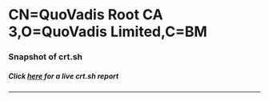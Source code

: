 # CN=QuoVadis Root CA 3,O=QuoVadis Limited,C=BM
### Snapshot of crt.sh
##### Click [here](https://crt.sh/?q=Serial_0A3D) for a live crt.sh report

---
